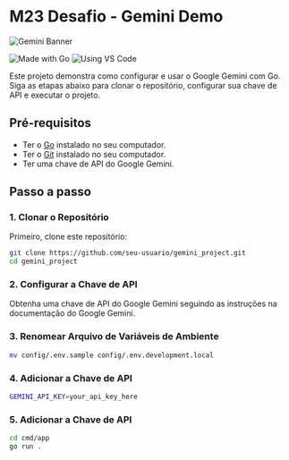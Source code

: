 # M23 Desafio - Gemini Demo 

![Gemini Banner](https://cdn.prod.website-files.com/630d4d1c4a462569dd189855/6584a9558d6e7530491b6ce1_jn_g9l0wjUIo8WuTO03lpTEkc0kq9qQplZghgziZaUrBxStW8sTXZQ96Lo-dQrya7PW4US6ZMiisw8WZeSUt2XrEkESjtiQCEHsCs5F8UFDwjUrDKy954tcbD9FyugnK8RU4wPo-YAwfpZaGZv1O3ME.jpeg)

![Made with Go](https://img.shields.io/badge/Made%20with-Go-blue)
![Using VS Code](https://img.shields.io/badge/Using-VS%20Code-blue)

Este projeto demonstra como configurar e usar o Google Gemini com Go. Siga as etapas abaixo para clonar o repositório, configurar sua chave de API e executar o projeto.

## Pré-requisitos

- Ter o [Go](https://golang.org/dl/) instalado no seu computador.
- Ter o [Git](https://git-scm.com/downloads) instalado no seu computador.
- Ter uma chave de API do Google Gemini.

## Passo a passo

### 1. Clonar o Repositório

Primeiro, clone este repositório:

```sh
git clone https://github.com/seu-usuario/gemini_project.git
cd gemini_project
```
### 2. Configurar a Chave de API

Obtenha uma chave de API do Google Gemini seguindo as instruções na documentação do Google Gemini.

### 3. Renomear Arquivo de Variáveis de Ambiente

```sh
mv config/.env.sample config/.env.development.local
```

### 4. Adicionar a Chave de API

```sh
GEMINI_API_KEY=your_api_key_here
```

### 5. Adicionar a Chave de API

```sh
cd cmd/app
go run .
```